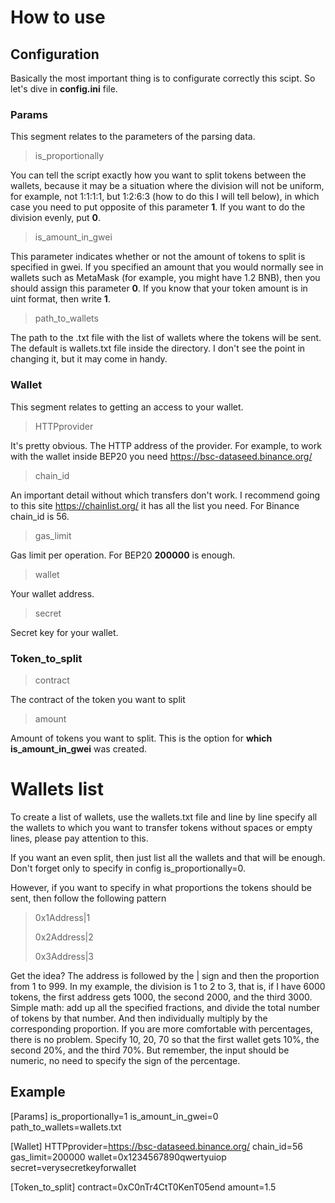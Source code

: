 # How to use

## Configuration
Basically the most important thing is to configurate correctly this scipt. So let's dive in **config.ini** file.

### Params
This segment relates to the parameters of the parsing data. 
> is_proportionally
>
You can tell the script exactly how you want to split tokens between the wallets, because it may be a situation where the division will not be uniform, for example, not 1:1:1:1, but 1:2:6:3 (how to do this I will tell below), in which case you need to put opposite of this parameter **1**. If you want to do the division evenly, put **0**.

> is_amount_in_gwei 
>
This parameter indicates whether or not the amount of tokens to split is specified in gwei. If you specified an amount that you would normally see in wallets such as MetaMask (for example, you might have 1.2 BNB), then you should assign this parameter **0**. If you know that your token amount is in uint format, then write **1**.
> path_to_wallets
>
The path to the .txt file with the list of wallets where the tokens will be sent. The default is wallets.txt file inside the directory. I don't see the point in changing it, but it may come in handy.

### Wallet
This segment relates to getting an access to your wallet.
> HTTPprovider
>
It's pretty obvious. The HTTP address of the provider. For example, to work with the wallet inside BEP20 you need https://bsc-dataseed.binance.org/
> chain_id
>
An important detail without which transfers don't work. I recommend going to this site https://chainlist.org/ it has all the list you need. For Binance chain_id is 56.
> gas_limit
>
Gas limit per operation. For BEP20 **200000** is enough.
> wallet
>
Your wallet address.
> secret
>
Secret key for your wallet.

### Token_to_split
> contract
>
The contract of the token you want to split
> amount
> 
Amount of tokens you want to split. This is the option for **which is_amount_in_gwei** was created. 

# Wallets list
To create a list of wallets, use the wallets.txt file and line by line specify all the wallets to which you want to transfer tokens without spaces or empty lines, please pay attention to this. 

If you want an even split, then just list all the wallets and that will be enough. Don't forget only to specify in config is_proportionally=0. 

However, if you want to specify in what proportions the tokens should be sent, then follow the following pattern
> 0x1Address|1
> 
> 0x2Address|2
> 
> 0x3Address|3
>
Get the idea? The address is followed by the | sign and then the proportion from 1 to 999. In my example, the division is 1 to 2 to 3, that is, if I have 6000 tokens, the first address gets 1000, the second 2000, and the third 3000. Simple math: add up all the specified fractions, and divide the total number of tokens by that number.  And then individually multiply by the corresponding proportion. If you are more comfortable with percentages, there is no problem. Specify 10, 20, 70 so that the first wallet gets 10%, the second 20%, and the third 70%. But remember, the input should be numeric, no need to specify the sign of the percentage.

## Example
[Params]
is_proportionally=1
is_amount_in_gwei=0
path_to_wallets=wallets.txt

[Wallet]
HTTPprovider=https://bsc-dataseed.binance.org/
chain_id=56
gas_limit=200000
wallet=0x1234567890qwertyuiop
secret=verysecretkeyforwallet

[Token_to_split]
contract=0xC0nTr4CtT0KenT05end
amount=1.5

